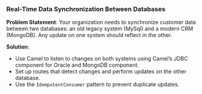 ### **Real-Time Data Synchronization Between Databases**
**Problem Statement**: Your organization needs to synchronize customer data between two databases: an old legacy system (MySql)
and a modern CRM (MongoDB). Any update on one system should reflect in the other.

**Solution**:
- Use Camel to listen to changes on both systems using Camel’s JDBC component for Oracle and MongoDB component.
- Set up routes that detect changes and perform updates on the other database.
- Use the `IdempotentConsumer` pattern to prevent duplicate updates.
